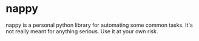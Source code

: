 nappy
==

nappy is a personal python library for automating some common tasks. It's not really meant for anything serious. Use it at your own risk.

